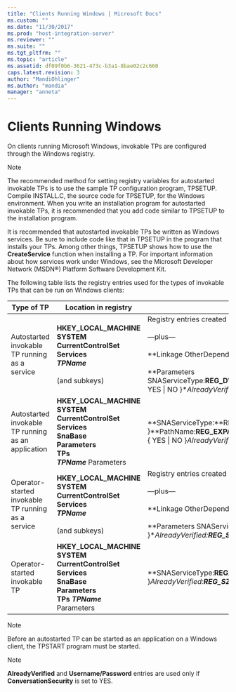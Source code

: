 ```yaml
---
title: "Clients Running Windows | Microsoft Docs"
ms.custom: ""
ms.date: "11/30/2017"
ms.prod: "host-integration-server"
ms.reviewer: ""
ms.suite: ""
ms.tgt_pltfrm: ""
ms.topic: "article"
ms.assetid: df09f0b6-3621-473c-b3a1-8bae02c2c660
caps.latest.revision: 3
author: "MandiOhlinger"
ms.author: "mandia"
manager: "anneta"
---
```

# Clients Running Windows
On clients running Microsoft Windows, invokable TPs are configured through the Windows registry.  
  
> [!NOTE]
>  The recommended method for setting registry variables for autostarted invokable TPs is to use the sample TP configuration program, TPSETUP. Compile INSTALL.C, the source code for TPSETUP, for the Windows environment. When you write an installation program for autostarted invokable TPs, it is recommended that you add code similar to TPSETUP to the installation program.  
  
 It is recommended that autostarted invokable TPs be written as Windows services. Be sure to include code like that in TPSETUP in the program that installs your TPs. Among other things, TPSETUP shows how to use the **CreateService** function when installing a TP. For important information about how services work under Windows, see the Microsoft Developer Network (MSDN®) Platform Software Development Kit.  
  
 The following table lists the registry entries used for the types of invokable TPs that can be run on Windows clients:  
  
|Type of TP|Location in registry|Possible registry entries|  
|----------------|--------------------------|-------------------------------|  
|Autostarted invokable TP running as a service|**HKEY_LOCAL_MACHINE**<br /> **SYSTEM**<br /> **CurrentControlSet**<br /> **Services** <br /> ***TPName***<br /><br /> (and subkeys)|Registry entries created by the **CreateService** call, including entries that specify the path, display name, and other characteristics of the service.<br /><br /> —plus—<br /><br /> **Linkage OtherDependencies:**REG_MULTI_SZ:SnaBase<br /><br /> **Parameters SNAServiceType:**REG_DWORD:0x5**LocalLU:**REG_SZ:*LUalias***Parameters:**REG_SZ:*ParameterList***Timeout:**REG_DWORD:*number***ConversationSecurity:**REG_SZ:{ YES &#124; NO }**AlreadyVerified:**REG_SZ:{ YES &#124; NO }2***Username1:***REG_SZ:*Password1*2 ...***UsernameX:***REG_SZ:*PasswordX*2|  
|Autostarted invokable TP running as an application|**HKEY_LOCAL_MACHINE**<br /> **SYSTEM**<br /> **CurrentControlSet**<br /> **Services**<br /> **SnaBase**<br /> **Parameters**<br /> **TPs** <br /> ***TPName***  Parameters|**SNAServiceType:**REG_DWORD:{ 0x5 &#124; 0x6 }**PathName:**REG_EXPAND_SZ:*path***LocalLU:**REG_SZ:*LUalias***Parameters:**REG_SZ:*ParameterList***TimeOut:**REG_DWORD:*number***ConversationSecurity:**REG_SZ:{ YES &#124; NO }**AlreadyVerified:**REG_SZ:{ YES &#124; NO }2***Username1*:**REG_SZ:*Password1*2 ...***UsernameX*:**REG_SZ:*PasswordX*2|  
|Operator-started invokable TP running as a service|**HKEY_LOCAL_MACHINE**<br /> **SYSTEM**<br /> **CurrentControlSet**<br /> **Services** <br /> ***TPName***<br /><br /> (and subkeys)|Registry entries created by the **CreateService** call, including entries that specify the path, display name, and other characteristics of the service.<br /><br /> —plus—<br /><br /> **Linkage OtherDependencies:**REG_MULTI_SZ:SnaBase<br /><br /> **Parameters SNAServiceType:**REG_DWORD:0x1A**LocalLU:**REG_SZ:*LUalias***Timeout:**REG_DWORD:*number***ConversationSecurity:**REG_SZ:{ YES &#124; NO }**AlreadyVerified:**REG_SZ:{ YES &#124; NO }2***Username1:***REG_SZ:*Password1*2 ...***UsernameX:***REG_SZ:*PasswordX*2|  
|Operator-started invokable TP|**HKEY_LOCAL_MACHINE**<br /> **SYSTEM**<br /> **CurrentControlSet**<br /> **Services**<br /> **SnaBase**<br /> **Parameters**<br /> **TPs**  ***TPName***  Parameters|**SNAServiceType:**REG_DWORD:0x1A**LocalLU:**REG_SZ:*LUalias***TimeOut:**REG_DWORD:*number***ConversationSecurity:**REG_SZ:{ YES &#124; NO }**AlreadyVerified:**REG_SZ:{ YES &#124; NO }2***Username1*:**REG_SZ:*Password1*2 ...***UsernameX*:**REG_SZ:*PasswordX*2|  
  
> [!NOTE]
>  Before an autostarted TP can be started as an application on a Windows client, the TPSTART program must be started. 
  
> [!NOTE]
>  **AlreadyVerified** and **Username/Password** entries are used only if **ConversationSecurity** is set to YES.
